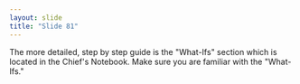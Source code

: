 ```yaml
---
layout: slide
title: "Slide 81"
---
```


The more detailed, step by step guide is the "What-Ifs" section which is located in the Chief's Notebook. Make sure you are familiar with the "What-Ifs."
